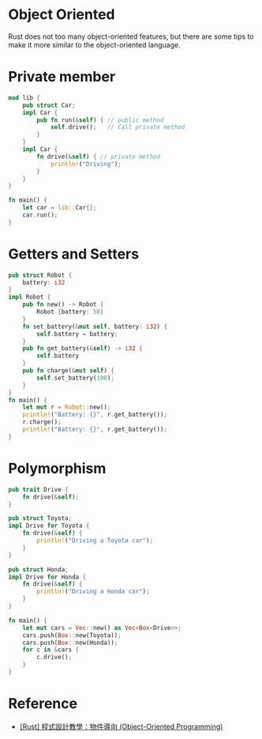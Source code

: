 # Object Oriented

Rust does not too many object-oriented features, but there are some tips to make it more similar to the object-oriented language.

# Private member

```rust
mod lib {
    pub struct Car;
    impl Car {
        pub fn run(&self) { // public method
            self.drive();   // Call private method
        }
    }
    impl Car {
        fn drive(&self) { // private method
            println!("Driving");
        }
    }
}

fn main() {
    let car = lib::Car{};
    car.run();
}
```

# Getters and Setters

```rust
pub struct Robot {
    battery: i32
}
impl Robot {
    pub fn new() -> Robot {
        Robot {battery: 50}
    }
    fn set_battery(&mut self, battery: i32) {
        self.battery = battery;
    }
    pub fn get_battery(&self) -> i32 {
        self.battery
    }
    pub fn charge(&mut self) {
        self.set_battery(100);
    }
}
fn main() {
    let mut r = Robot::new();
    println!("Battery: {}", r.get_battery());
    r.charge();
    println!("Battery: {}", r.get_battery());
}
```

# Polymorphism

```rust
pub trait Drive {
    fn drive(&self);
}

pub struct Toyota;
impl Drive for Toyota {
    fn drive(&self) {
        println!("Driving a Toyota car");
    }
}

pub struct Honda;
impl Drive for Honda {
    fn drive(&self) {
        println!("Driving a Honda car");
    }
}

fn main() {
    let mut cars = Vec::new() as Vec<Box<Drive>>;
    cars.push(Box::new(Toyota));
    cars.push(Box::new(Honda));
    for c in &cars {
        c.drive();
    }
}
```

# Reference
* [[Rust] 程式設計教學：物件導向 (Object-Oriented Programming)](https://opensourcedoc.com/rust-programming/oop/)
